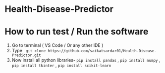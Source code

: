 # Health-Disease-Predictor

# How to run test / Run the software

1) Go to terminal ( VS Code / Or any other IDE )
2) Type ``` git clone https://github.com/saikatsardar01/Health-Disease-Predictor.git```
3) Now install all python libraries- ```pip install pandas``` , ```pip install numpy``` , ``` pip install tkinter ``` , ```pip install scikit-learn```
